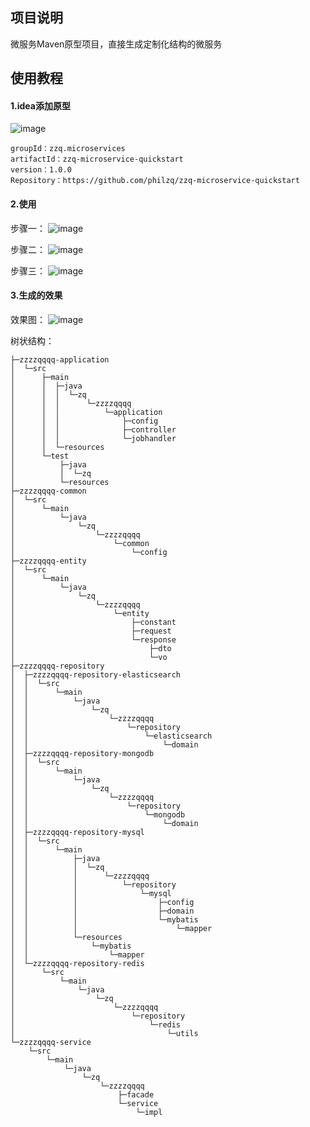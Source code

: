 ## 项目说明
微服务Maven原型项目，直接生成定制化结构的微服务

## 使用教程
#### 1.idea添加原型

![image](https://user-images.githubusercontent.com/31311041/227098571-d3b9e85e-d2d6-4811-9057-c7bf0d9db46a.png)

```
groupId：zzq.microservices
artifactId：zzq-microservice-quickstart
version：1.0.0
Repository：https://github.com/philzq/zzq-microservice-quickstart
```



#### 2.使用
步骤一：
![image](https://user-images.githubusercontent.com/31311041/227098894-8dd02afa-efcf-4547-b691-1bd51c554cb9.png)

步骤二：
![image](https://user-images.githubusercontent.com/31311041/227098898-1671f867-7cef-4386-8d0a-4a1dad91fea6.png)

步骤三：
![image](https://user-images.githubusercontent.com/31311041/227099177-47afd076-c48c-43a4-98ee-f5d0b14219ae.png)


#### 3.生成的效果

效果图：
![image](https://user-images.githubusercontent.com/31311041/227099238-e36ecfc3-9f00-4f17-8684-3578f2edcfb1.png)


树状结构：
```
├─zzzzqqqq-application
│  └─src
│      ├─main
│      │  ├─java
│      │  │  └─zq
│      │  │      └─zzzzqqqq
│      │  │          └─application
│      │  │              ├─config
│      │  │              ├─controller
│      │  │              └─jobhandler
│      │  └─resources
│      └─test
│          ├─java
│          │  └─zq
│          └─resources
├─zzzzqqqq-common
│  └─src
│      └─main
│          └─java
│              └─zq
│                  └─zzzzqqqq
│                      └─common
│                          └─config
├─zzzzqqqq-entity
│  └─src
│      └─main
│          └─java
│              └─zq
│                  └─zzzzqqqq
│                      └─entity
│                          ├─constant
│                          ├─request
│                          └─response
│                              ├─dto
│                              └─vo
├─zzzzqqqq-repository
│  ├─zzzzqqqq-repository-elasticsearch
│  │  └─src
│  │      └─main
│  │          └─java
│  │              └─zq
│  │                  └─zzzzqqqq
│  │                      └─repository
│  │                          └─elasticsearch
│  │                              └─domain
│  ├─zzzzqqqq-repository-mongodb
│  │  └─src
│  │      └─main
│  │          └─java
│  │              └─zq
│  │                  └─zzzzqqqq
│  │                      └─repository
│  │                          └─mongodb
│  │                              └─domain
│  ├─zzzzqqqq-repository-mysql
│  │  └─src
│  │      └─main
│  │          ├─java
│  │          │  └─zq
│  │          │      └─zzzzqqqq
│  │          │          └─repository
│  │          │              └─mysql
│  │          │                  ├─config
│  │          │                  ├─domain
│  │          │                  └─mybatis
│  │          │                      └─mapper
│  │          └─resources
│  │              └─mybatis
│  │                  └─mapper
│  └─zzzzqqqq-repository-redis
│      └─src
│          └─main
│              └─java
│                  └─zq
│                      └─zzzzqqqq
│                          └─repository
│                              └─redis
│                                  └─utils
└─zzzzqqqq-service
    └─src
        └─main
            └─java
                └─zq
                    └─zzzzqqqq
                        ├─facade
                        └─service
                            └─impl
```

